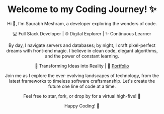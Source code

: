 <!DOCTYPE html>
<html lang="en">
<head>
  <meta charset="UTF-8">
  <meta name="viewport" content="width=device-width, initial-scale=1.0">  
</head>
<body>
  <h1 align="center">Welcome to my Coding Journey! ✨</h1>
  <p align="center">Hi 👋, I'm Saurabh Meshram, a developer exploring the wonders of code.</p>

  <p align="center">
    💻 Full Stack Developer | 🌐 Digital Explorer | ✨ Continuous Learner
  </p>

  <p align="center">
    By day, I navigate servers and databases; by night, I craft pixel-perfect dreams with front-end magic. I believe in clean code, elegant algorithms, and the power of constant learning.
  </p>

  <p align="center">
    🚀 Transforming Ideas into Reality | 🌟 <a href="https://saurabhs-portfolio.vercel.app/">Portfolio</a>
  </p>

  <p align="center">
    Join me as I explore the ever-evolving landscapes of technology, from the latest frameworks to timeless software craftsmanship. Let's create the future one line of code at a time.
  </p>

  <p align="center">
    Feel free to star, fork, or drop by for a virtual high-five! 🚀
  </p>

  <p align="center">
    Happy Coding! 🖤
  </p>
</body>
</html>
